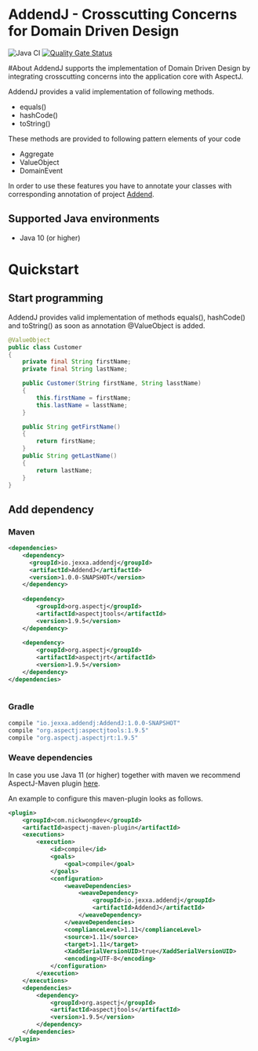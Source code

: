 # AddendJ - Crosscutting Concerns for Domain Driven Design 

![Java CI](https://github.com/repplix/AddendJ/workflows/Java%20CI/badge.svg) [![Quality Gate Status](https://sonarcloud.io/api/project_badges/measure?project=io.jexxa.addendj%3AAddendJ&metric=alert_status)](https://sonarcloud.io/dashboard?id=io.jexxa.addendj%3AAddendJ)

#About
AddendJ supports the implementation of Domain Driven Design by integrating crosscutting concerns into the application core with AspectJ. 

AddendJ provides a valid implementation of following methods.
* equals()
* hashCode()
* toString()

These methods are provided to following pattern elements of your code
* Aggregate
* ValueObject
* DomainEvent   

In order to use these features you have to annotate your classes with corresponding annotation of project [Addend](https://github.com/repplix/Addend).                

## Supported Java environments
*   Java 10 (or higher)

# Quickstart

## Start programming 

AddendJ provides valid implementation of methods equals(), hashCode() and toString() as soon as annotation @ValueObject is added.  

```Java
@ValueObject
public class Customer
{
    private final String firstName; 
    private final String lastName; 

    public Customer(String firstName, String lasstName)
    {
        this.firstName = firstName;
        this.lastName = lasstName;
    }

    public String getFirstName()
    {
        return firstName;
    }
    public String getLastName()
    {
        return lastName;
    }
}
```

## Add dependency

### Maven

```xml      
<dependencies>
    <dependency>
      <groupId>io.jexxa.addendj</groupId>
      <artifactId>AddendJ</artifactId>
      <version>1.0.0-SNAPSHOT</version>
    </dependency>
    
    <dependency>
        <groupId>org.aspectj</groupId>
        <artifactId>aspectjtools</artifactId>
        <version>1.9.5</version>
    </dependency>
    
    <dependency>
        <groupId>org.aspectj</groupId>
        <artifactId>aspectjrt</artifactId>
        <version>1.9.5</version>
    </dependency>
</dependencies>
 
```

### Gradle

```gradle
compile "io.jexxa.addendj:AddendJ:1.0.0-SNAPSHOT"
compile "org.aspectj:aspectjtools:1.9.5"
compile "org.aspectj.aspectjrt:1.9.5"
```          

### Weave dependencies

In case you use Java 11 (or higher) together with maven we recommend AspectJ-Maven plugin [here](https://github.com/nickwongdev/aspectj-maven-plugin).  

An example to configure this maven-plugin looks as follows.    
```xml
<plugin>
    <groupId>com.nickwongdev</groupId>
    <artifactId>aspectj-maven-plugin</artifactId>
    <executions>
        <execution>
            <id>compile</id>
            <goals>
                <goal>compile</goal>
            </goals>
            <configuration>
                <weaveDependencies>
                    <weaveDependency>
                        <groupId>io.jexxa.addendj</groupId>
                        <artifactId>AddendJ</artifactId>
                    </weaveDependency>
                </weaveDependencies>
                <complianceLevel>1.11</complianceLevel>
                <source>1.11</source>
                <target>1.11</target>
                <XaddSerialVersionUID>true</XaddSerialVersionUID>
                <encoding>UTF-8</encoding>
            </configuration>
        </execution>
    </executions>
    <dependencies>
        <dependency>
            <groupId>org.aspectj</groupId>
            <artifactId>aspectjtools</artifactId>
            <version>1.9.5</version>
        </dependency>
    </dependencies>
</plugin>
 ```
